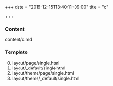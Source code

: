 +++
date = "2016-12-15T13:40:11+09:00"
title = "c"

+++

### Content

content/c.md

### Template

0. layout/page/single.html
0. layout/_default/single.html
0. layout/theme/page/single.html
0. layout/theme/_default/single.html
